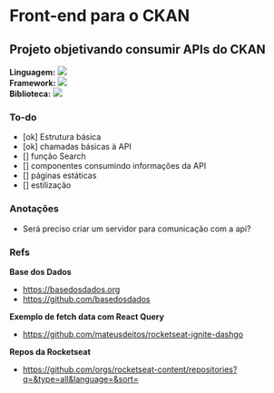 # Front-end para o CKAN

## Projeto objetivando consumir APIs do CKAN

**Linguagem:** <img src="https://img.shields.io/badge/TypeScript-007ACC?style=for-the-badge&logo=typescript&logoColor=white" />  
**Framework:** <img src="https://img.shields.io/badge/next.js-000000?style=for-the-badge&logo=nextdotjs&logoColor=white" />  
**Biblioteca:** <img src="https://img.shields.io/badge/React-20232A?style=for-the-badge&logo=react&logoColor=61DAFB" />  

### To-do

- [ok] Estrutura básica
- [ok] chamadas básicas à API
- [] função Search
- [] componentes consumindo informações da API
- [] páginas estáticas
- [] estilização

### Anotações

- Será preciso criar um servidor para comunicação com a api?


### Refs

**Base dos Dados**
- https://basedosdados.org 
- https://github.com/basedosdados

**Exemplo de fetch data com React Query**
- https://github.com/mateusdeitos/rocketseat-ignite-dashgo

**Repos da Rocketseat**
- https://github.com/orgs/rocketseat-content/repositories?q=&type=all&language=&sort=